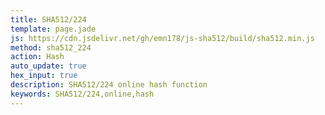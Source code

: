 ```yaml
---
title: SHA512/224
template: page.jade
js: https://cdn.jsdelivr.net/gh/emn178/js-sha512/build/sha512.min.js
method: sha512_224
action: Hash
auto_update: true
hex_input: true
description: SHA512/224 online hash function
keywords: SHA512/224,online,hash
---
```


